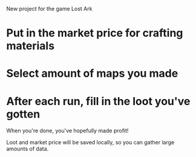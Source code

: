 New project for the game Lost Ark

# Put in the market price for crafting materials
# Select amount of maps you made
# After each run, fill in the loot you've gotten

When you're done, you've hopefully made profit!

Loot and market price will be saved locally, so you can gather large amounts of data.
